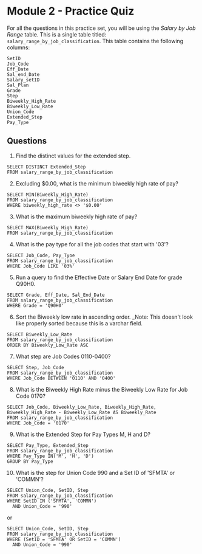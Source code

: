# Module 2 - Practice Quiz

For all the questions in this practice set, you will be using the _Salary by Job Range_ table. This is a single table titled: ```salary_range_by_job_classification```. This table contains the following columns:

```
SetID
Job_Code
Eff_Date
Sal_end_Date
Salary_setID
Sal_Plan
Grade
Step
Biweekly_High_Rate
Biweekly_Low_Rate
Union_Code
Extended_Step
Pay_Type
```

## Questions

1. Find the distinct values for the extended step.

```
SELECT DISTINCT Extended_Step
FROM salary_range_by_job_classification
```

2. Excluding $0.00, what is the minimum biweekly high rate of pay?

```
SELECT MIN(Biweekly_High_Rate)
FROM salary_range_by_job_classification
WHERE biweekly_high_rate <> '$0.00'
```

3. What is the maximum biweekly high rate of pay?

```
SELECT MAX(Biweekly_High_Rate)
FROM salary_range_by_job_classification
```


4. What is the pay type for all the job codes that start with '03'?

```
SELECT Job_Code, Pay_Tyoe
FROM salary_range_by_job_classification
WHERE Job_Code LIKE '03%'
```

5. Run a query to find the Effective Date or Salary End Date for grade Q90H0.

```
SELECT Grade, Eff_Date, Sal_End_Date
FROM salary_range_by_job_classification
WHERE Grade = 'Q90H0'
```

6. Sort the Biweekly low rate in ascending order. _Note: This doesn't look like properly sorted because this is a varchar field.

```
SELECT Biweekly_Low_Rate
FROM salary_range_by_job_classification
ORDER BY Biweekly_Low_Rate ASC
```

7. What step are Job Codes 0110-0400?
```
SELECT Step, Job_Code
FROM salary_range_by_job_classification
WHERE Job_Code BETWEEN '0110' AND '0400'
```

8. What is the Biweekly High Rate minus the Biweekly Low Rate for Job Code 0170?

```
SELECT Job_Code, Biweekly_Low_Rate, Biweekly_High_Rate, Biweekly_High_Rate - Biweekly_Low_Rate AS Biweekly_Rate
FROM salary_range_by_job_classification
WHERE Job_Code = '0170'
```

9. What is the Extended Step for Pay Types M, H and D?

```
SELECT Pay_Type, Extended_Step
FROM salary_range_by_job_classification
WHERE Pay_Type IN('M', 'H', 'D')
GROUP BY Pay_Type
```

10. What is the step for Union Code 990 and a Set ID of 'SFMTA' or 'COMMN'?

```
SELECT Union_Code, SetID, Step
FROM salary_range_by_job_classification
WHERE SetID IN ('SFMTA', 'COMMN')
  AND Union_Code = '990'
```

or

```
SELECT Union_Code, SetID, Step
FROM salary_range_by_job_classification
WHERE (SetID = 'SFMTA' OR SetID = 'COMMN')
  AND Union_Code = '990'
```

